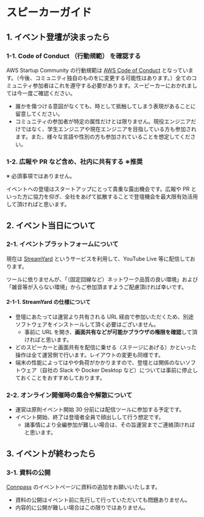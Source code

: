 # スピーカーガイド

## 1. イベント登壇が決まったら

### 1-1. Code of Conduct （行動規範） を確認する

AWS Startup Community の行動規範は [AWS Code of Conduct](https://aws.amazon.com/jp/codeofconduct/) となっています。（今後、コミュニティ独自のものをに変更する可能性はあります。）全てのコミュニティ参加者はこれを遵守する必要があります。スーピーカーにおかれましては今一度ご確認ください。

- 誰かを傷つける意図がなくても、時として抵触してしまう表現があることに留意してください。
- コミュニティの参加者が特定の属性だけとは限りません。現役エンジニアだけではなく、学生エンジニアや現在エンジニアを目指している方も参加されます。また、様々な言語や性別の方も参加されていることを想定してください。

### 1-2. 広報や PR など含め、社内に共有する ※推奨

※ 必須事項ではありません。

イベントへの登壇はスタートアップにとって貴重な露出機会です。広報や PR といった方に協力を仰ぎ、全社をあげて拡散することで登壇機会を最大限有効活用して頂ければと思います。

## 2. イベント当日について

### 2-1. イベントプラットフォームについて

現在は [StreamYard](https://streamyard.com/) というサービスを利用して、YouTube Live 等に配信しております。

ツールに依りませんが、「（固定回線など）ネットワーク品質の良い環境」および「雑音等が入らない環境」からご参加頂ますようご配慮頂ければ幸いです。

#### 2-1-1. StreamYard の仕様について

- 登壇にあたっては運営より共有される URL 経由で参加いただくため、別途ソフトウェアをインストールして頂く必要はございません。
    - 事前に URL を開き、**画面共有などが可能かブラウザの権限を確認**して頂ければと思います。
- どのスピーカーと画面共有を配信に乗せる（ステージにあげる）かといった操作は全て運営側で行います。レイアウトの変更も同様です。
- 端末の性能によってはやや負荷がかかりますので、登壇とは関係のないソフトウェア（自社の Slack や Docker Desktop など）については事前に停止しておくことをおすすめしております。

### 2-2. オンライン開催時の集合や解散について

- 運営は原則イベント開始 30 分前には配信ツールに参加する予定です。
- イベント開始、終了は登壇者全員で顔出しして行う想定です。
    - 諸事情により全編参加が難しい場合は、その旨運営までご連絡頂ければと思います。

## 3. イベントが終わったら

### 3-1. 資料の公開

[Connpass](https://aws-startup-community.connpass.com/) のイベントページに資料の追加をお願いいたします。

- 資料の公開はイベント前に先行して行っていただいても問題ありません。
- 内容的に公開が難しい場合はこの限りではありません。
